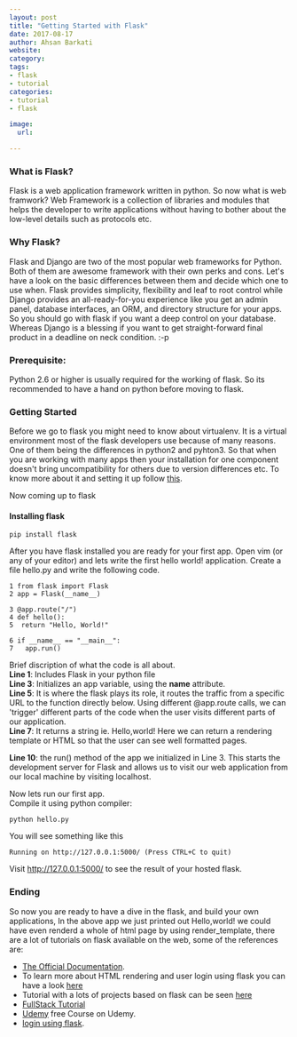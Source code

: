 ```yaml
---
layout: post
title: "Getting Started with Flask"
date: 2017-08-17
author: Ahsan Barkati
website: 
category: 
tags: 
- flask
- tutorial
categories:
- tutorial
- flask

image:
  url:

---
```


### What is Flask?
Flask is a web application framework written in python. So now what is web framwork? Web Framework is a collection of libraries and modules that helps the developer to write applications without having to bother about the low-level details such as protocols etc.

### Why Flask?
Flask and Django are two of the most popular web frameworks for Python.
Both of them are awesome framework with their own perks and cons. 
Let's have a look on the basic differences between them and decide which one to use when.
Flask provides simplicity, flexibility and leaf to root control while Django provides an all-ready-for-you experience like you get an admin panel, database interfaces, an ORM, and directory structure for your apps.
So you should go with flask if you want a deep control on your database. Whereas Django is a blessing if you want to get straight-forward final product in a deadline on neck condition. :-p

### Prerequisite:
Python 2.6 or higher is usually required for the working of flask. So its recommended to have a hand on python before moving to flask. 

### Getting Started

Before we go to flask you might need to know about virtualenv. It is a virtual environment most of the flask developers use because of many reasons. One of them being the differences in python2 and pyhton3.  So that when you are working with many apps then your installation for one component doesn't bring uncompatibility for others due to version differences etc.
To know more about it and setting it up follow [this](http://flask.pocoo.org/docs/0.12/installation/#virtualenv).

Now coming up to flask

#### Installing flask
```
pip install flask
```
After you have flask installed you are ready for your first app. Open vim (or any of your editor) and lets write the first hello world! application. Create a file hello.py and write the following code.

```
1 from flask import Flask
2 app = Flask(__name__)

3 @app.route("/")
4 def hello():
5  return "Hello, World!"
  
6 if __name__ == "__main__":
7   app.run()
```

Brief discription of what the code is all about.  
**Line 1**: Includes Flask in your python file  
**Line 3**: Initializes an app variable, using the __name__ attribute.  
**Line 5**: It is where the flask plays its role, it routes the traffic from a specific URL to the function directly below. Using different @app.route calls, we can 'trigger' different parts of the code when the user visits different parts of our application.  
**Line 7**: It returns a string ie. Hello,world! Here we can return a rendering template or HTML so that the user can see well formatted pages.  

**Line 10**: the run() method of the app we initialized in Line 3. This starts the development server for Flask and allows us to visit our web application from our local machine by visiting localhost.  

Now lets run our first app.  
Compile it using python compiler:
```
python hello.py
```
You will see something like this
```
Running on http://127.0.0.1:5000/ (Press CTRL+C to quit)
```

Visit http://127.0.0.1:5000/ to see the result of your hosted flask.

### Ending
So now you are ready to have a dive in the flask, and build your own applications, In the above app we just printed out Hello,world! we could have even renderd a whole of html page by using render_template, there are a lot of tutorials on flask available on the web, some of the references are:

* [The Official Documentation](http://flask.pocoo.org/docs/0.12/).
* To learn more about HTML rendering and user login using flask you can have a look [here](https://pythonspot.com/en/login-authentication-with-flask/)
* Tutorial with a lots of projects based on flask can be seen [here](http://flask.pocoo.org/docs/0.12/)
* [FullStack Tutorial](https://www.fullstackpython.com/flask.html)
* [Udemy](https://www.udemy.com/python-flask-tutorial-step-by-step/) free Course on Udemy.
* [login using flask](https://github.com/shekhargulati/flask-login-example).




